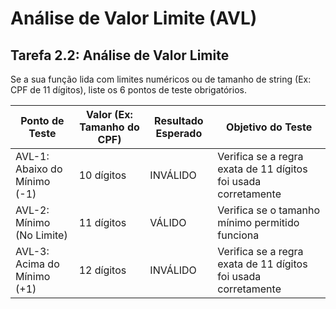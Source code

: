 # Análise de Valor Limite (AVL)

## Tarefa 2.2: Análise de Valor Limite

Se a sua função lida com limites numéricos ou de tamanho de string (Ex: CPF de 11 dígitos), liste os 6 pontos de teste obrigatórios.

| Ponto de Teste | Valor (Ex: Tamanho do CPF) | Resultado Esperado | Objetivo do Teste |
|----------------|---------------------------|-------------------|-------------------|
| AVL-1: Abaixo do Mínimo (-1) | 10 dígitos | INVÁLIDO | Verifica se a regra exata de 11 dígitos foi usada corretamente |
| AVL-2: Mínimo (No Limite) | 11 dígitos | VÁLIDO | Verifica se o tamanho mínimo permitido funciona |
| AVL-3: Acima do Mínimo (+1) | 12 dígitos | INVÁLIDO | Verifica se a regra exata de 11 dígitos foi usada corretamente |